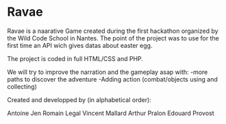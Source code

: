 # Ravae

Ravae is a naarative Game created during the first hackathon organized by the Wild Code School in Nantes.
The point of the project was to use for the first time an API wich gives datas about easter egg.

The project is coded in full HTML/CSS and PHP.

We will try to improve the narration and the gameplay asap with:
-more paths to discover the adventure
-Adding action (combat/objects using and collecting)

Created and developped by (in alphabetical order):

Antoine Jen
Romain Legal
Vincent Mallard
Arthur Pralon
Edouard Provost
